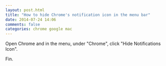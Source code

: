 ```yaml
---
layout: post.html
title: "How to hide Chrome's notification icon in the menu bar"
date: 2014-07-24 14:06
comments: false
categories: chrome google mac
---
```


Open Chrome and in the menu, under "Chrome", click "Hide Notifications Icon".

Fin.
